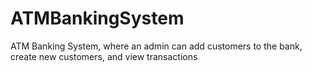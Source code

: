 # ATMBankingSystem
ATM Banking System, where an admin can add customers to the bank, create new customers, and view transactions
